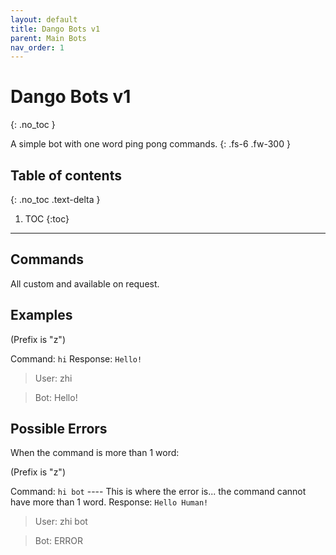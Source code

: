```yaml
---
layout: default
title: Dango Bots v1
parent: Main Bots
nav_order: 1
---
```


# Dango Bots v1
{: .no_toc }

A simple bot with one word ping pong commands.
{: .fs-6 .fw-300 }

## Table of contents
{: .no_toc .text-delta }

1. TOC
{:toc}

---

## Commands

All custom and available on request.

## Examples

(Prefix is "z")

Command: `hi`
Response: `Hello!`

> User: zhi

> Bot: Hello!

## Possible Errors

When the command is more than 1 word:

(Prefix is "z")

Command: `hi bot` ---- This is where the error is... the command cannot have more than 1 word.
Response: `Hello Human!`

> User: zhi bot

> Bot: ERROR